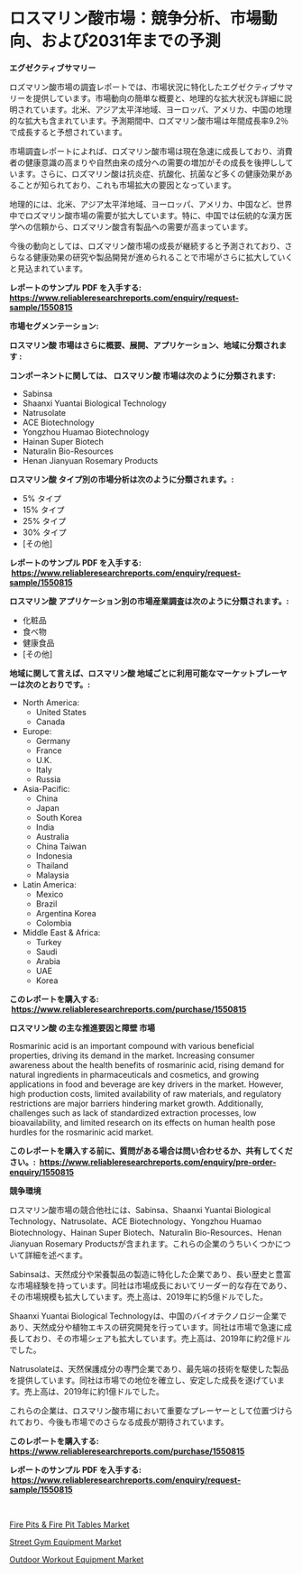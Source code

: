 <p><h1>ロスマリン酸市場：競争分析、市場動向、および2031年までの予測</h1></p><p><strong>エグゼクティブサマリー</strong></p>
<p><p>ロズマリン酸市場の調査レポートでは、市場状況に特化したエグゼクティブサマリーを提供しています。市場動向の簡単な概要と、地理的な拡大状況も詳細に説明されています。北米、アジア太平洋地域、ヨーロッパ、アメリカ、中国の地理的な拡大も含まれています。予測期間中、ロズマリン酸市場は年間成長率9.2％で成長すると予想されています。</p><p>市場調査レポートによれば、ロズマリン酸市場は現在急速に成長しており、消費者の健康意識の高まりや自然由来の成分への需要の増加がその成長を後押ししています。さらに、ロズマリン酸は抗炎症、抗酸化、抗菌など多くの健康効果があることが知られており、これも市場拡大の要因となっています。</p><p>地理的には、北米、アジア太平洋地域、ヨーロッパ、アメリカ、中国など、世界中でロズマリン酸市場の需要が拡大しています。特に、中国では伝統的な漢方医学への信頼から、ロズマリン酸含有製品への需要が高まっています。</p><p>今後の動向としては、ロズマリン酸市場の成長が継続すると予測されており、さらなる健康効果の研究や製品開発が進められることで市場がさらに拡大していくと見込まれています。</p></p>
<p><strong>レポートのサンプル PDF を入手する: <a href="https://www.reliableresearchreports.com/enquiry/request-sample/1550815">https://www.reliableresearchreports.com/enquiry/request-sample/1550815</a></strong></p>
<p><strong>市場セグメンテーション:</strong></p>
<p><strong> ロスマリン酸 市場はさらに概要、展開、アプリケーション、地域に分類されます :</strong></p>
<p><strong>コンポーネントに関しては、 ロスマリン酸 市場は次のように分類されます: &nbsp;</strong></p>
<p><ul><li>Sabinsa</li><li>Shaanxi Yuantai Biological Technology</li><li>Natrusolate</li><li>ACE Biotechnology</li><li>Yongzhou Huamao Biotechnology</li><li>Hainan Super Biotech</li><li>Naturalin Bio-Resources</li><li>Henan Jianyuan Rosemary Products</li></ul></p>
<p><strong> ロスマリン酸 タイプ別の市場分析は次のように分類されます。:</strong></p>
<p><ul><li>5% タイプ</li><li>15% タイプ</li><li>25% タイプ</li><li>30% タイプ</li><li>[その他]</li></ul></p>
<p><strong>レポートのサンプル PDF を入手する: &nbsp;<a href="https://www.reliableresearchreports.com/enquiry/request-sample/1550815">https://www.reliableresearchreports.com/enquiry/request-sample/1550815</a></strong></p>
<p><strong> ロスマリン酸 アプリケーション別の市場産業調査は次のように分類されます。:</strong></p>
<p><ul><li>化粧品</li><li>食べ物</li><li>健康食品</li><li>[その他]</li></ul></p>
<p><strong>地域に関して言えば、ロスマリン酸 地域ごとに利用可能なマーケットプレーヤーは次のとおりです。:</strong></p>
<p><ul>
    <li>
        North America:
        <ul>
            <li>United States</li>
            <li>Canada</li>
        </ul>
    </li>
    <li>
        Europe:
        <ul>
            <li>Germany</li>
            <li>France</li>
            <li>U.K.</li>
            <li>Italy</li>
            <li>Russia</li>
        </ul>
    </li>
    <li>
        Asia-Pacific:
        <ul>
            <li>China</li>
            <li>Japan</li>
            <li>South Korea</li>
            <li>India</li>
            <li>Australia</li>
            <li>China Taiwan</li>
            <li>Indonesia</li>
            <li>Thailand</li>
            <li>Malaysia</li>
        </ul>
    </li>
    <li>
        Latin America:
        <ul>
            <li>Mexico</li>
            <li>Brazil</li>
            <li>Argentina Korea</li>
            <li>Colombia</li>
        </ul>
    </li>
    <li>
        Middle East & Africa:
        <ul>
            <li>Turkey</li>
            <li>Saudi</li>
            <li>Arabia</li>
            <li>UAE</li>
            <li>Korea</li>
        </ul>
    </li>
    </ul></p>
<p><strong>このレポートを購入する: &nbsp;<a href="https://www.reliableresearchreports.com/purchase/1550815">https://www.reliableresearchreports.com/purchase/1550815</a></strong></p>
<p><strong>ロスマリン酸 の主な推進要因と障壁 市場</strong></p>
<p><p>Rosmarinic acid is an important compound with various beneficial properties, driving its demand in the market. Increasing consumer awareness about the health benefits of rosmarinic acid, rising demand for natural ingredients in pharmaceuticals and cosmetics, and growing applications in food and beverage are key drivers in the market. However, high production costs, limited availability of raw materials, and regulatory restrictions are major barriers hindering market growth. Additionally, challenges such as lack of standardized extraction processes, low bioavailability, and limited research on its effects on human health pose hurdles for the rosmarinic acid market.</p></p>
<p><strong>このレポートを購入する前に、質問がある場合は問い合わせるか、共有してください。:&nbsp; <a href="https://www.reliableresearchreports.com/enquiry/pre-order-enquiry/1550815">https://www.reliableresearchreports.com/enquiry/pre-order-enquiry/1550815</a></strong></p>
<p><strong>競争環境</strong></p>
<p><p>ロスマリン酸市場の競合他社には、Sabinsa、Shaanxi Yuantai Biological Technology、Natrusolate、ACE Biotechnology、Yongzhou Huamao Biotechnology、Hainan Super Biotech、Naturalin Bio-Resources、Henan Jianyuan Rosemary Productsが含まれます。これらの企業のうちいくつかについて詳細を述べます。</p><p>Sabinsaは、天然成分や栄養製品の製造に特化した企業であり、長い歴史と豊富な市場経験を持っています。同社は市場成長においてリーダー的な存在であり、その市場規模も拡大しています。売上高は、2019年に約5億ドルでした。</p><p>Shaanxi Yuantai Biological Technologyは、中国のバイオテクノロジー企業であり、天然成分や植物エキスの研究開発を行っています。同社は市場で急速に成長しており、その市場シェアも拡大しています。売上高は、2019年に約2億ドルでした。</p><p>Natrusolateは、天然保護成分の専門企業であり、最先端の技術を駆使した製品を提供しています。同社は市場での地位を確立し、安定した成長を遂げています。売上高は、2019年に約1億ドルでした。</p><p>これらの企業は、ロスマリン酸市場において重要なプレーヤーとして位置づけられており、今後も市場でのさらなる成長が期待されています。</p></p>
<p><strong>このレポートを購入する: &nbsp; <a href="https://www.reliableresearchreports.com/purchase/1550815">https://www.reliableresearchreports.com/purchase/1550815</a></strong></p>
<p><strong>レポートのサンプル PDF を入手する: &nbsp;<a href="https://www.reliableresearchreports.com/enquiry/request-sample/1550815">https://www.reliableresearchreports.com/enquiry/request-sample/1550815</a></strong><strong></strong></p>
<p>&nbsp;</p>
<p><p><a href="https://github.com/lataunyatinikmelvin59ilbd0dv/Market-Research-Report-List-1/blob/main/fire-pits-fire-pit-tables-market.md">Fire Pits & Fire Pit Tables Market</a></p><p><a href="https://github.com/pgtimber/Market-Research-Report-List-1/blob/main/street-gym-equipment-market.md">Street Gym Equipment Market</a></p><p><a href="https://github.com/arionmp/Market-Research-Report-List-2/blob/main/outdoor-workout-equipment-market.md">Outdoor Workout Equipment Market</a></p></p>